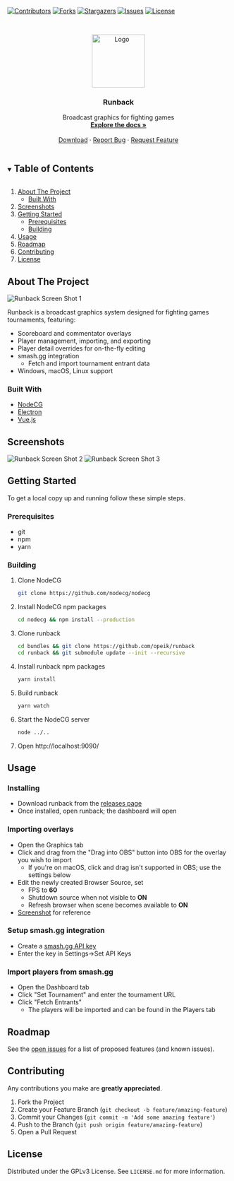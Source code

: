 [![Contributors][contributors-shield]][contributors-url]
[![Forks][forks-shield]][forks-url]
[![Stargazers][stars-shield]][stars-url]
[![Issues][issues-shield]][issues-url]
[![License][license-shield]][license-url]

<!-- PROJECT LOGO -->
<br />
<p align="center">
  <a href="https://github.com/opeik/runback">
    <img src="https://raw.githubusercontent.com/opeik/runback/dd6ae2fb89757746fa2251d18b39de86e1f88aa2/src/dashboard/runback/_img/runback-logo-light.svg" alt="Logo" width="120" height="120">
  </a>

  <h3 align="center">Runback</h3>

  <p align="center">
    Broadcast graphics for fighting games
    <br />
    <a href="https://github.com/opeik/runback"><strong>Explore the docs »</strong></a>
    <br />
    <br />
    <a href="https://github.com/opeik/runback/releases/latest">Download</a>
    ·
    <a href="https://github.com/opeik/runback/issues">Report Bug</a>
    ·
    <a href="https://github.com/opeik/runback/issues">Request Feature</a>
  </p>
</p>

<!-- TABLE OF CONTENTS -->
<details open="open">
  <summary><h2 style="display: inline-block">Table of Contents</h2></summary>
  <ol>
    <li>
      <a href="#about-the-project">About The Project</a>
      <ul>
        <li><a href="#built-with">Built With</a></li>
      </ul>
    </li>
    <li><a href="#screenshots">Screenshots</a></li>
    <li>
      <a href="#getting-started">Getting Started</a>
      <ul>
        <li><a href="#prerequisites">Prerequisites</a></li>
        <li><a href="#building">Building</a></li>
      </ul>
    </li>
    <li><a href="#usage">Usage</a></li>
    <li><a href="#roadmap">Roadmap</a></li>
    <li><a href="#contributing">Contributing</a></li>
    <li><a href="#license">License</a></li>
  </ol>
</details>

## About The Project

![Runback Screen Shot 1][product-screenshot1]

Runback is a broadcast graphics system designed for fighting games tournaments, featuring:

- Scoreboard and commentator overlays
- Player management, importing, and exporting
- Player detail overrides for on-the-fly editing
- smash.gg</span> integration
  - Fetch and import tournament entrant data
- Windows, macOS, Linux support

### Built With

- [NodeCG](https://github.com/nodecg/nodecg)
- [Electron](https://github.com/electron/electron)
- [Vue.js](https://github.com/vuejs/vue)

## Screenshots

![Runback Screen Shot 2][product-screenshot2]
![Runback Screen Shot 3][product-screenshot3]

## Getting Started

To get a local copy up and running follow these simple steps.

### Prerequisites

- git
- npm
- yarn

### Building

1. Clone NodeCG
   ```sh
   git clone https://github.com/nodecg/nodecg
   ```
2. Install NodeCG npm packages

   ```sh
   cd nodecg && npm install --production
   ```

3. Clone runback

   ```sh
   cd bundles && git clone https://github.com/opeik/runback
   cd runback && git submodule update --init --recursive
   ```

4. Install runback npm packages

   ```sh
   yarn install
   ```

5. Build runback

   ```sh
   yarn watch
   ```

6. Start the NodeCG server

   ```sh
   node ../..
   ```

7. Open http://localhost:9090/

## Usage

### Installing

- Download runback from the [releases page](https://github.com/opeik/runback/releases/latest)
- Once installed, open runback; the dashboard will open

### Importing overlays

- Open the Graphics tab
- Click and drag from the "Drag into OBS" button into OBS for the overlay you wish to import
  - If you're on macOS, click and drag isn't supported in OBS; use the settings below
- Edit the newly created Browser Source, set
  - FPS to **60**
  - Shutdown source when not visible to **ON**
  - Refresh browser when scene becomes available to **ON**
- [Screenshot](https://i.imgur.com/AsOmUPY.png) for reference

### Setup smash.gg integration

- Create a [smash.gg API key](https://developer.smash.gg/docs/authentication)
- Enter the key in Settings→Set API Keys

### Import players from smash.gg

- Open the Dashboard tab
- Click "Set Tournament" and enter the tournament URL
- Click "Fetch Entrants"
  - The players will be imported and can be found in the Players tab

## Roadmap

See the [open issues](https://github.com/opeik/runback/issues) for a list of proposed features (and known issues).

## Contributing

Any contributions you make are **greatly appreciated**.

1. Fork the Project
2. Create your Feature Branch (`git checkout -b feature/amazing-feature`)
3. Commit your Changes (`git commit -m 'Add some amazing feature'`)
4. Push to the Branch (`git push origin feature/amazing-feature`)
5. Open a Pull Request

## License

Distributed under the GPLv3 License. See `LICENSE.md` for more information.

[contributors-shield]: https://img.shields.io/github/contributors/opeik/runback.svg?style=for-the-badge
[contributors-url]: https://github.com/opeik/runback/graphs/contributors
[forks-shield]: https://img.shields.io/github/forks/opeik/runback.svg?style=for-the-badge
[forks-url]: https://github.com/opeik/runback/network/members
[stars-shield]: https://img.shields.io/github/stars/opeik/runback.svg?style=for-the-badge
[stars-url]: https://github.com/opeik/runback/stargazers
[issues-shield]: https://img.shields.io/github/issues/opeik/runback.svg?style=for-the-badge
[issues-url]: https://github.com/opeik/runback/issues
[license-shield]: https://img.shields.io/github/license/opeik/runback.svg?style=for-the-badge
[license-url]: https://github.com/opeik/runback/blob/master/LICENSE.md
[product-screenshot1]: https://i.imgur.com/lBs6iE1.png
[product-screenshot2]: https://i.imgur.com/Brtca30.png
[product-screenshot3]: https://i.imgur.com/cAYt0CP.png
